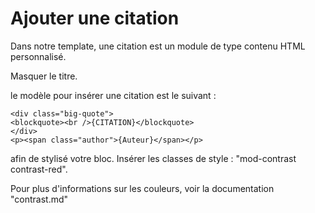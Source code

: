 # Ajouter une citation

Dans notre template, une citation est un module de type contenu HTML personnalisé.

Masquer le titre.

le modèle pour insérer une citation est le suivant :

	<div class="big-quote">
	<blockquote><br />{CITATION}</blockquote>
	</div>
	<p><span class="author">{Auteur}</span></p>

afin de stylisé votre bloc. Insérer les classes de style : "mod-contrast contrast-red".

Pour plus d'informations sur les couleurs, voir la documentation "contrast.md"
